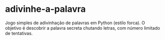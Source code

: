 # adivinhe-a-palavra
Jogo simples de adivinhação de palavras em Python (estilo forca). O objetivo é descobrir a palavra secreta chutando letras, com número limitado de tentativas.
